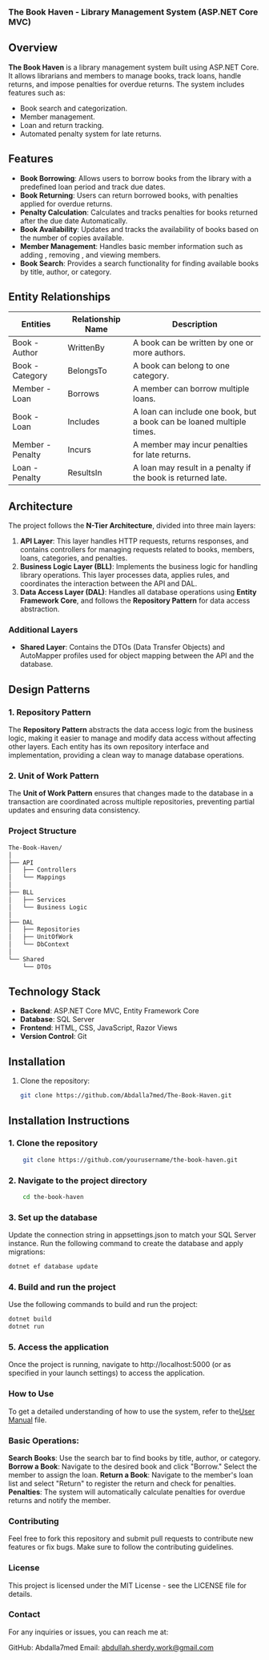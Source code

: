 ### The Book Haven - Library Management System (ASP.NET Core MVC)

## Overview
**The Book Haven** is a library management system built using ASP.NET Core. It allows librarians and members to manage books, track loans, handle returns, and impose penalties for overdue returns. The system includes features such as:
- Book search and categorization.
- Member management.
- Loan and return tracking.
- Automated penalty system for late returns.

## Features
-  **Book Borrowing**: Allows users to borrow books from the library with a predefined loan period and track due dates.
-  **Book Returning**: Users can return borrowed books, with penalties applied for overdue returns.
-  **Penalty Calculation**: Calculates and tracks penalties for books returned after the due date Automatically.
-  **Book Availability**: Updates and tracks the availability of books based on the number of copies available.
-  **Member Management**: Handles basic member information such as adding , removing , and viewing members.
-  **Book Search**: Provides a search functionality for finding available books by title, author, or category.

## Entity Relationships

| Entities           | Relationship Name | Description                                                   |
|--------------------|-------------------|---------------------------------------------------------------|
| Book - Author      | WrittenBy         | A book can be written by one or more authors.                 |
| Book - Category    | BelongsTo         | A book can belong to one category.                            |
| Member - Loan      | Borrows           | A member can borrow multiple loans.                           |
| Book - Loan        | Includes          | A loan can include one book, but a book can be loaned multiple times. |
| Member - Penalty   | Incurs            | A member may incur penalties for late returns.                |
| Loan - Penalty     | ResultsIn         | A loan may result in a penalty if the book is returned late.   |

## Architecture

The project follows the **N-Tier Architecture**, divided into three main layers:

1. **API Layer**: This layer handles HTTP requests, returns responses, and contains controllers for managing requests related to books, members, loans, categories, and penalties.
2. **Business Logic Layer (BLL)**: Implements the business logic for handling library operations. This layer processes data, applies rules, and coordinates the interaction between the API and DAL.
3. **Data Access Layer (DAL)**: Handles all database operations using **Entity Framework Core**, and follows the **Repository Pattern** for data access abstraction.

### Additional Layers
- **Shared Layer**: Contains the DTOs (Data Transfer Objects) and AutoMapper profiles used for object mapping between the API and the database.
  
## Design Patterns
### 1. Repository Pattern
The **Repository Pattern** abstracts the data access logic from the business logic, making it easier to manage and modify data access without affecting other layers. Each entity has its own repository interface and implementation, providing a clean way to manage database operations.

### 2. Unit of Work Pattern
The **Unit of Work Pattern** ensures that changes made to the database in a transaction are coordinated across multiple repositories, preventing partial updates and ensuring data consistency.

### Project Structure
```bash
The-Book-Haven/
│
├── API
│   ├── Controllers
│   └── Mappings
│
├── BLL
│   ├── Services
│   └── Business Logic
│
├── DAL
│   ├── Repositories
│   ├── UnitOfWork
│   └── DbContext
│  
└── Shared
    └── DTOs
```

## Technology Stack
- **Backend**: ASP.NET Core MVC, Entity Framework Core
- **Database**: SQL Server
- **Frontend**: HTML, CSS, JavaScript, Razor Views
- **Version Control**: Git

## Installation
1. Clone the repository:
   ```bash
   git clone https://github.com/Abdalla7med/The-Book-Haven.git

## Installation Instructions

### 1. Clone the repository

```bash
    git clone https://github.com/yourusername/the-book-haven.git
```
### 2. Navigate to the project directory
```bash
    cd the-book-haven
```
### 3. Set up the database
Update the connection string in appsettings.json to match your SQL Server instance.
Run the following command to create the database and apply migrations:
```bash
dotnet ef database update
```
### 4. Build and run the project
Use the following commands to build and run the project:

```bash
dotnet build
dotnet run
```
### 5. Access the application
Once the project is running, navigate to http://localhost:5000 (or as specified in your launch settings) to access the application.

### How to Use
To get a detailed understanding of how to use the system, refer to the[User Manual](./Manual.md)
file.

### Basic Operations:
**Search Books**: Use the search bar to find books by title, author, or category.
**Borrow a Book**: Navigate to the desired book and click "Borrow." Select the member to assign the loan.
**Return a Book**: Navigate to the member's loan list and select "Return" to register the return and check for penalties.
**Penalties**: The system will automatically calculate penalties for overdue returns and notify the member.

### Contributing
Feel free to fork this repository and submit pull requests to contribute new features or fix bugs. Make sure to follow the contributing guidelines.

### License
This project is licensed under the MIT License - see the LICENSE file for details.

### Contact
For any inquiries or issues, you can reach me at:

GitHub: Abdalla7med
Email: abdullah.sherdy.work@gmail.com